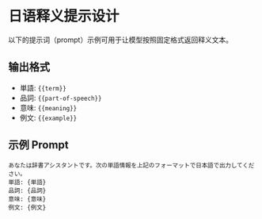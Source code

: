 # 日语释义提示设计

以下的提示词（prompt）示例可用于让模型按照固定格式返回释义文本。

## 输出格式

- 単語: `{{term}}`
- 品詞: `{{part-of-speech}}`
- 意味: `{{meaning}}`
- 例文: `{{example}}`

## 示例 Prompt

```
あなたは辞書アシスタントです。次の単語情報を上記のフォーマットで日本語で出力してください。
単語: {単語}
品詞: {品詞}
意味: {意味}
例文: {例文}
```

